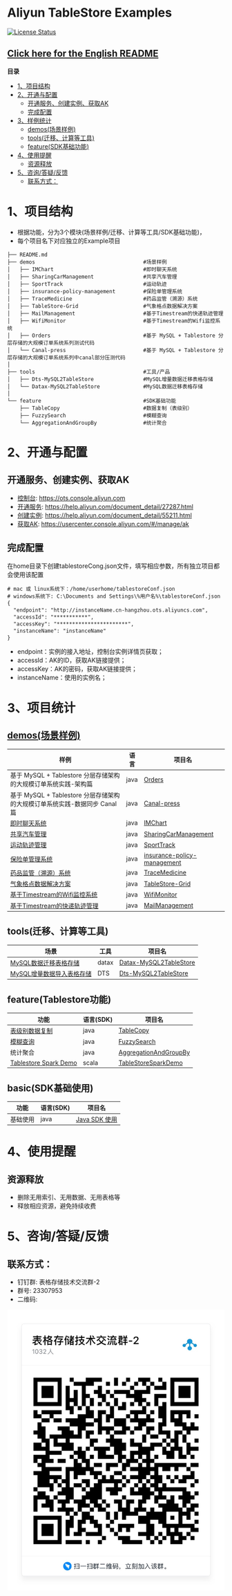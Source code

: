# Aliyun TableStore Examples

[![License Status](https://img.shields.io/badge/license-apache2-brightgreen.svg)](https://travis-ci.org/aliyun/aliyun-tablestore-nodejs-sdk)
## [Click here for the English README](README_EN.md)

**目录**
- [1、项目结构](#1%E9%A1%B9%E7%9B%AE%E7%BB%93%E6%9E%84)
- [2、开通与配置](#2%E5%BC%80%E9%80%9A%E4%B8%8E%E9%85%8D%E7%BD%AE)
  - [开通服务、创建实例、获取AK](#%E5%BC%80%E9%80%9A%E6%9C%8D%E5%8A%A1%E5%88%9B%E5%BB%BA%E5%AE%9E%E4%BE%8B%E8%8E%B7%E5%8F%96ak)
  - [完成配置](#%E5%AE%8C%E6%88%90%E9%85%8D%E7%BD%AE)
- [3、样例统计](#3%E6%A0%B7%E4%BE%8B%E7%BB%9F%E8%AE%A1)
  - [demos(场景样例)](#demos%E5%9C%BA%E6%99%AF%E6%A0%B7%E4%BE%8B)
  - [tools(迁移、计算等工具)](#tools%E8%BF%81%E7%A7%BB%E8%AE%A1%E7%AE%97%E7%AD%89%E5%B7%A5%E5%85%B7)
  - [feature(SDK基础功能)](#featuresdk%E5%9F%BA%E7%A1%80%E5%8A%9F%E8%83%BD)
- [4、使用提醒](#4%E4%BD%BF%E7%94%A8%E6%8F%90%E9%86%92)
  - [资源释放](#%E8%B5%84%E6%BA%90%E9%87%8A%E6%94%BE)
- [5、咨询/答疑/反馈](#5%E5%92%A8%E8%AF%A2%E7%AD%94%E7%96%91%E5%8F%8D%E9%A6%88)
  - [联系方式：](#%E8%81%94%E7%B3%BB%E6%96%B9%E5%BC%8F)


# 1、项目结构
- 根据功能，分为3个模块(场景样例/迁移、计算等工具/SDK基础功能)，
- 每个项目名下对应独立的Example项目

```
├── README.md
├── demos                                   #场景样例
│   ├── IMChart                             #即时聊天系统
│   ├── SharingCarManagement                #共享汽车管理
│   ├── SportTrack                          #运动轨迹
│   ├── insurance-policy-management         #保险单管理系统
│   ├── TraceMedicine                       #药品监管（溯源）系统
│   ├── TableStore-Grid                     #气象格点数据解决方案
│   ├── MailManagement                      #基于Timestream的快递轨迹管理
│   ├── WifiMonitor                         #基于Timestream的Wifi监控系统
│   ├── Orders                              #基于 MySQL + Tablestore 分层存储的大规模订单系统系列测试代码
│   └── Canal-press                         #基于 MySQL + Tablestore 分层存储的大规模订单系统系列中canal部分压测代码
│
├── tools                                   #工具/产品
│   ├── Dts-MySQL2TableStore                #MySQL增量数据迁移表格存储
│   └── Datax-MySQL2TableStore              #MySQL数据迁移表格存储
│
└── feature                                 #SDK基础功能
    ├── TableCopy                           #数据复制（表级别）
    ├── FuzzySearch                         #模糊查询
    └── AggregationAndGroupBy               #统计聚合
```

# 2、开通与配置
## 开通服务、创建实例、获取AK
- [控制台](https://ots.console.aliyun.com): https://ots.console.aliyun.com
- [开通服务](https://help.aliyun.com/document_detail/27287.html): https://help.aliyun.com/document_detail/27287.html
- [创建实例](https://help.aliyun.com/document_detail/55211.html): https://help.aliyun.com/document_detail/55211.html
- [获取AK](https://usercenter.console.aliyun.com/#/manage/ak): https://usercenter.console.aliyun.com/#/manage/ak

## 完成配置
在home目录下创建tablestoreCong.json文件，填写相应参数，所有独立项目都会使用该配置
```
# mac 或 linux系统下：/home/userhome/tablestoreConf.json
# windows系统下: C:\Documents and Settings\%用户名%\tablestoreConf.json
{
  "endpoint": "http://instanceName.cn-hangzhou.ots.aliyuncs.com",
  "accessId": "***********",
  "accessKey": "***********************",
  "instanceName": "instanceName"
}
```
- endpoint：实例的接入地址，控制台实例详情页获取；
- accessId：AK的ID，获取AK链接提供；
- accessKey：AK的密码，获取AK链接提供；
- instanceName：使用的实例名；

# 3、项目统计

## [demos(场景样例)](/demos)
样例 | 语言 | 项目名
--- | --- | ---
基于 MySQL + Tablestore 分层存储架构的大规模订单系统实践-架构篇 | java | [Orders](/demos/Orders)
基于 MySQL + Tablestore 分层存储架构的大规模订单系统实践-数据同步 Canal 篇 | java | [Canal-press](/demos/Canal-press)
[即时聊天系统](https://yq.aliyun.com/articles/710363) | java | [IMChart](/demos/ImChart)
[共享汽车管理](https://yq.aliyun.com/articles/703177) | java | [SharingCarManagement](/demos/SharingCarManagement)
[运动轨迹管理](https://yq.aliyun.com/articles/702482) | java | [SportTrack](/demos/SportTrack)
[保险单管理系统](https://yq.aliyun.com/articles/699669) | java | [insurance-policy-management](/demos/insurance-policy-management)
[药品监管（溯源）系统](https://yq.aliyun.com/articles/699636) | java | [TraceMedicine](/demos/TraceMedicine)
[气象格点数据解决方案](https://yq.aliyun.com/articles/698313) | java | [TableStore-Grid](/demos/TableStore-Grid)
[基于Timestream的Wifi监控系统](https://yq.aliyun.com/articles/698591) | java | [WifiMonitor](/demos/WifiMonitor)
[基于Timestream的快递轨迹管理](https://yq.aliyun.com/articles/698551) | java | [MailManagement](/demos/MailManagement)

## tools(迁移、计算等工具)
场景 | 工具 | 项目名
--- | --- | ---
[MySQL数据迁移表格存储](https://yq.aliyun.com/articles/698973) | datax | [Datax-MySQL2TableStore](/tools/Datax-MySQL2TableStore)
[MySQL增量数据导入表格存储](https://yq.aliyun.com/articles/708325) | DTS | [Dts-MySQL2TableStore](/tools/Dts-MySQL2TableStore)

## feature(Tablestore功能)
功能 | 语言(SDK) | 项目名
--- | --- | ---
[表级别数据复制](https://yq.aliyun.com/articles/706791) | java | [TableCopy](/feature/TableCopy)
[模糊查询](https://yq.aliyun.com/articles/703707) | java | [FuzzySearch](/feature/FuzzySearch)
统计聚合 | java | [AggregationAndGroupBy](/feature/AggregationAndGroupBy)
[Tablestore Spark Demo](/feature/TableStoreSparkDemo/README.md) | scala | [TableStoreSparkDemo](/feature/TableStoreSparkDemo)

## basic(SDK基础使用)
功能 | 语言(SDK) | 项目名
--- | --- | ---
基础使用 | java | [Java SDK 使用](/basic/Java)


# 4、使用提醒

## 资源释放
- 删除无用索引、无用数据、无用表格等
- 释放相应资源，避免持续收费


# 5、咨询/答疑/反馈
## 联系方式：
- 钉钉群: 表格存储技术交流群-2
- 群号: 23307953
- 二维码:

![二维码](image/QRcode.png)
